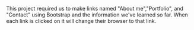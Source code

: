 This project required us to make links named  "About me","Portfolio", and "Contact" using Bootstrap and the information we've learned so far.
When each link is clicked on it will change their browser to that link.  

